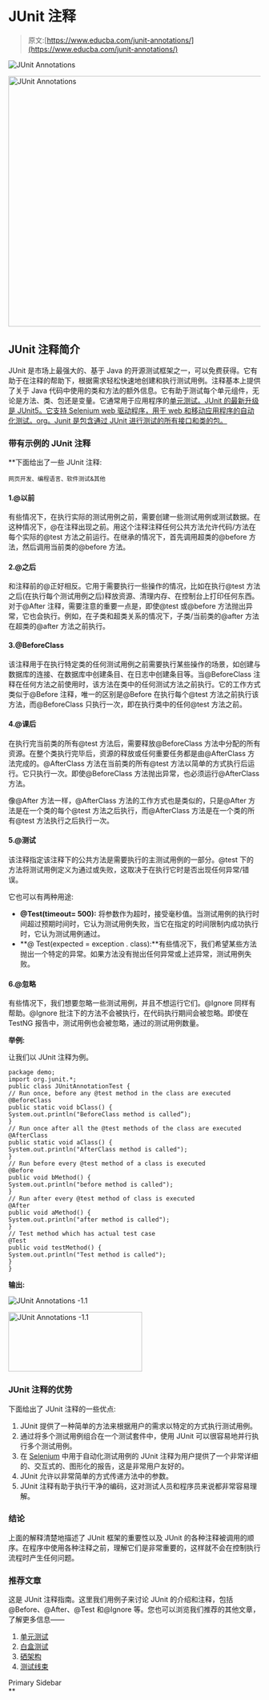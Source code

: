 # JUnit 注释

> 原文:[https://www.educba.com/junit-annotations/](https://www.educba.com/junit-annotations/)

![JUnit Annotations ](../Images/756803aa3ed4d32fb9559ba5b87eb05a.png)

<noscript><img class="alignnone size-full wp-image-230773" src="../Images/756803aa3ed4d32fb9559ba5b87eb05a.png" alt="JUnit Annotations " width="900" height="500" data-original-src="https://cdn.educba.com/academy/wp-content/uploads/2019/10/JUnit-Annotations-1-1.png"/></noscript>

## JUnit 注释简介

JUnit 是市场上最强大的、基于 Java 的开源测试框架之一，可以免费获得。它有助于在注释的帮助下，根据需求轻松快速地创建和执行测试用例。注释基本上提供了关于 Java 代码中使用的类和方法的额外信息。它有助于测试每个单元组件，无论是方法、类、包还是变量。它通常用于应用程序的[单元测试。JUnit 的最新升级是 JUnit5。它支持 Selenium web 驱动程序，用于 web 和移动应用程序的自动化测试。org。Junit 是包含通过 JUnit 进行测试的所有接口和类的包。](https://www.educba.com/unit-testing/)

### 带有示例的 JUnit 注释

 **下面给出了一些 JUnit 注释:

<small>网页开发、编程语言、软件测试&其他</small>

#### 1.@以前

有些情况下，在执行实际的测试用例之前，需要创建一些测试用例或测试数据。在这种情况下，@在注释出现之前。用这个注释注释任何公共方法允许代码/方法在每个实际的@test 方法之前运行。在继承的情况下，首先调用超类的@before 方法，然后调用当前类的@before 方法。

#### 2.@之后

和注释前的@正好相反。它用于需要执行一些操作的情况，比如在执行@test 方法之后(在执行每个测试用例之后)释放资源、清理内存、在控制台上打印任何东西。对于@After 注释，需要注意的重要一点是，即使@test 或@before 方法抛出异常，它也会执行。例如，在子类和超类关系的情况下，子类/当前类的@after 方法在超类的@after 方法之前执行。

#### 3.@BeforeClass

该注释用于在执行特定类的任何测试用例之前需要执行某些操作的场景，如创建与数据库的连接、在数据库中创建条目、在日志中创建条目等。当@BeforeClass 注释在任何方法之前使用时，该方法在类中的任何测试方法之前执行。它的工作方式类似于@Before 注释，唯一的区别是@Before 在执行每个@test 方法之前执行该方法，而@BeforeClass 只执行一次，即在执行类中的任何@test 方法之前。

#### 4.@课后

在执行完当前类的所有@test 方法后，需要释放@BeforeClass 方法中分配的所有资源。在整个类执行完毕后，资源的释放或任何重要任务都是由@AfterClass 方法完成的。@AfterClass 方法在当前类的所有@test 方法以简单的方式执行后运行。它只执行一次。即使@BeforeClass 方法抛出异常，也必须运行@AfterClass 方法。

像@After 方法一样，@AfterClass 方法的工作方式也是类似的，只是@After 方法是在一个类的每个@test 方法之后执行，而@AfterClass 方法是在一个类的所有@test 方法执行之后执行一次。

#### 5.@测试

该注释指定该注释下的公共方法是需要执行的主测试用例的一部分。@test 下的方法将测试用例定义为通过或失败，这取决于在执行它时是否出现任何异常/错误。

它也可以有两种用途:

*   **@Test(timeout= 500):** 将参数作为超时，接受毫秒值。当测试用例的执行时间超过预期时间时，它认为测试用例失败，当它在指定的时间限制内成功执行时，它认为测试用例通过。
*   **@ Test(expected = exception . class):**有些情况下，我们希望某些方法抛出一个特定的异常。如果方法没有抛出任何异常或上述异常，测试用例失败。

#### 6.@忽略

有些情况下，我们想要忽略一些测试用例，并且不想运行它们。@Ignore 同样有帮助。@Ignore 批注下的方法不会被执行，在代码执行期间会被忽略。即使在 TestNG 报告中，测试用例也会被忽略，通过的测试用例数量。

**举例:**

让我们以 JUnit 注释为例。

```
package demo;
import org.junit.*;
public class JUnitAnnotationTest {
// Run once, before any @test method in the class are executed
@BeforeClass
public static void bClass() {
System.out.println("BeforeClass method is called”);
}
// Run once after all the @test methods of the class are executed
@AfterClass
public static void aClass() {
System.out.println("AfterClass method is called");
}
// Run before every @test method of a class is executed
@Before
public void bMethod() {
System.out.println("before method is called");
}
// Run after every @test method of class is executed
@After
public void aMethod() {
System.out.println("after method is called");
}
// Test method which has actual test case
@Test
public void testMethod() {
System.out.println("Test method is called");
}
}
```

**输出:**

![JUnit Annotations -1.1](../Images/0c48828957693635948ee277e2e1981e.png)

<noscript><img class="alignnone size-full wp-image-230498" src="../Images/0c48828957693635948ee277e2e1981e.png" alt="JUnit Annotations -1.1" width="267" height="119" data-original-src="https://cdn.educba.com/academy/wp-content/uploads/2019/10/JUnit-Annotations-1.1.png"/></noscript>

### JUnit 注释的优势

下面给出了 JUnit 注释的一些优点:

1.  JUnit 提供了一种简单的方法来根据用户的需求以特定的方式执行测试用例。
2.  通过将多个测试用例组合在一个测试套件中，使用 JUnit 可以很容易地并行执行多个测试用例。
3.  在 [Selenium](https://www.educba.com/what-is-selenium/) 中用于自动化测试用例的 JUnit 注释为用户提供了一个非常详细的、交互式的、图形化的报告，这是非常用户友好的。
4.  JUnit 允许以非常简单的方式传递方法中的参数。
5.  JUnit 注释有助于执行干净的编码，这对测试人员和程序员来说都非常容易理解。

### 结论

上面的解释清楚地描述了 JUnit 框架的重要性以及 JUnit 的各种注释被调用的顺序。在程序中使用各种注释之前，理解它们是非常重要的，这样就不会在控制执行流程时产生任何问题。

### 推荐文章

这是 JUnit 注释指南。这里我们用例子来讨论 JUnit 的介绍和注释，包括@Before、@After、@Test 和@Ignore 等。您也可以浏览我们推荐的其他文章，了解更多信息——

1.  [单元测试](https://www.educba.com/unit-testing/)
2.  [白盒测试](https://www.educba.com/white-box-testing/)
3.  [硒架构](https://www.educba.com/selenium-architecture/)
4.  [测试线束](https://www.educba.com/test-harness/)

<footer class="entry-footer">

<aside class="sidebar sidebar-primary widget-area" role="complementary" aria-label="Primary Sidebar">Primary Sidebar</aside>

</footer>**